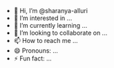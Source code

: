 - 👋 Hi, I’m @sharanya-alluri
- 👀 I’m interested in ...
- 🌱 I’m currently learning ...
- 💞️ I’m looking to collaborate on ...
- 📫 How to reach me ...
- 😄 Pronouns: ...
- ⚡ Fun fact: ...

<!---
sharanya-alluri/sharanya-alluri is a ✨ special ✨ repository because its `README.md` (this file) appears on your GitHub profile.
You can click the Preview link to take a look at your changes.
--->
